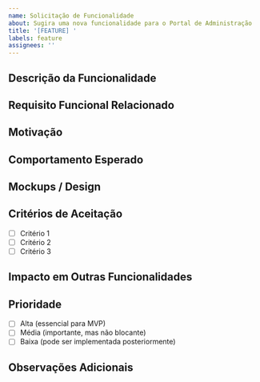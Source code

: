 ```yaml
---
name: Solicitação de Funcionalidade
about: Sugira uma nova funcionalidade para o Portal de Administração
title: '[FEATURE] '
labels: feature
assignees: ''
---
```


## Descrição da Funcionalidade
<!-- Descreva a funcionalidade que você gostaria de ver implementada -->

## Requisito Funcional Relacionado
<!-- Ex: RF007 - Geração de API Keys -->

## Motivação
<!-- Por que esta funcionalidade é importante? Qual problema ela resolve? -->

## Comportamento Esperado
<!-- Descreva como você espera que esta funcionalidade funcione -->

## Mockups / Design
<!-- Se aplicável, adicione mockups ou descrições de design -->

## Critérios de Aceitação
- [ ] Critério 1
- [ ] Critério 2
- [ ] Critério 3

## Impacto em Outras Funcionalidades
<!-- Esta nova funcionalidade afeta outros componentes do sistema? -->

## Prioridade
<!-- Escolha uma opção -->
- [ ] Alta (essencial para MVP)
- [ ] Média (importante, mas não blocante)
- [ ] Baixa (pode ser implementada posteriormente)

## Observações Adicionais
<!-- Qualquer informação adicional relevante para esta funcionalidade -->